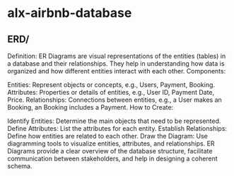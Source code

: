 # alx-airbnb-database

## ERD/
Definition: ER Diagrams are visual representations of the entities (tables) in a database and their relationships. They help in understanding how data is organized and how different entities interact with each other.
Components:

Entities: Represent objects or concepts, e.g., Users, Payment, Booking.
Attributes: Properties or details of entities, e.g., User ID, Payment Date, Price.
Relationships: Connections between entities, e.g., a User makes an Booking, an Booking includes a Payment.
How to Create:

Identify Entities: Determine the main objects that need to be represented.
Define Attributes: List the attributes for each entity.
Establish Relationships: Define how entities are related to each other.
Draw the Diagram: Use diagramming tools to visualize entities, attributes, and relationships.
ER Diagrams provide a clear overview of the database structure, facilitate communication between stakeholders, and help in designing a coherent schema.
